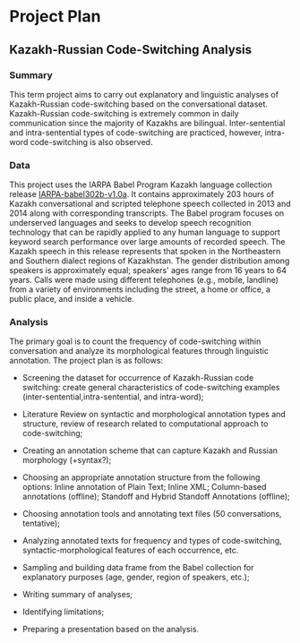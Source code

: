 # Project Plan

## Kazakh-Russian Code-Switching Analysis 

### Summary 

This term project aims to carry out explanatory and linguistic analyses of Kazakh-Russian code-switching based on the conversational dataset. Kazakh-Russian code-switching is extremely common in daily communication since the majority of Kazakhs are bilingual. Inter-sentential and intra-sentential types of code-switching are practiced, however, intra-word code-switching is also observed. 

### Data

This project uses the IARPA Babel Program Kazakh language collection release [IARPA-babel302b-v1.0a](https://catalog.ldc.upenn.edu/LDC2018S13). It contains approximately 203 hours of Kazakh conversational and scripted telephone speech collected in 2013 and 2014 along with corresponding transcripts. The Babel program focuses on underserved languages and seeks to develop speech recognition technology that can be rapidly applied to any human language to support keyword search performance over large amounts of recorded speech. The Kazakh speech in this release represents that spoken in the Northeastern and Southern dialect regions of Kazakhstan. The gender distribution among speakers is approximately equal; speakers' ages range from 16 years to 64 years. Calls were made using different telephones (e.g., mobile, landline) from a variety of environments including the street, a home or office, a public place, and inside a vehicle.



### Analysis

The primary goal is to count the frequency of code-switching within conversation and analyze its morphological features through linguistic annotation. The project plan is as follows:

- Screening the dataset for occurrence of Kazakh-Russian code switching: create general 	characteristics of code-switching examples (inter-sentential,intra-sentential, and intra-word); 
	
- Literature Review on syntactic and morphological annotation types and structure, review of 	research related to computational approach to code-switching;

- Creating an annotation scheme that can capture Kazakh and Russian morphology (+syntax?);

- Choosing an appropriate annotation structure from the following options: Inline annotation of Plain Text; Inline XML; Column-based annotations (offline); Standoff and Hybrid Standoff Annotations (offline);
	
- Choosing annotation tools and annotating text files (50 conversations, tentative);

- Analyzing annotated texts for frequency and types of code-switching, syntactic-morphological features of each occurrence, etc.

- Sampling and building data frame from the Babel collection for explanatory purposes (age, 	gender, region of speakers, etc.);

- Writing summary of analyses;

- Identifying limitations;

- Preparing a presentation based on the analysis.


	







